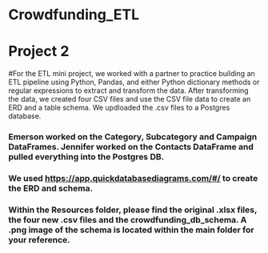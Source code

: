 # Crowdfunding_ETL
# Project 2


#For the ETL mini project, we worked with a partner to practice building an ETL pipeline using Python, Pandas, and either Python dictionary methods or regular expressions to extract and transform the data. After transforming the data, we created four CSV files and use the CSV file data to create an ERD and a table schema. We updloaded the .csv files to a Postgres database.

### Emerson worked on the Category, Subcategory and Campaign DataFrames. Jennifer worked on the Contacts DataFrame and pulled everything into the Postgres DB.

### We used https://app.quickdatabasediagrams.com/#/ to create the ERD and schema.

### Within the Resources folder, please find the original .xlsx files, the four new .csv files and the crowdfunding_db_schema. A .png image of the schema is located within the main folder for your reference.
